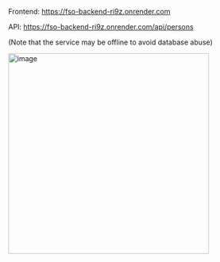 Frontend: https://fso-backend-ri9z.onrender.com

API: https://fso-backend-ri9z.onrender.com/api/persons

(Note that the service may be offline to avoid database abuse)

<img width="404" alt="image" src="https://github.com/kristianka/fullstack_phonebook_backend/assets/49764796/88cb4a74-75f2-49c6-9f2b-ee2b57f14763">
